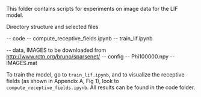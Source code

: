This folder contains scripts for experiments on image data for the LIF model.

Directory structure and selected files

-- code
   -- compute_receptive_fields.ipynb
   -- train_lif.ipynb

-- data, IMAGES to be downloaded from http://www.rctn.org/bruno/sparsenet/
   -- config
   -- Phi100000.npy
   -- IMAGES.mat

To train the model, go to `train_lif.ipynb`, and to visualize the receptive fields (as shown in Appendix A, Fig 1), look to `compute_receptive_fields.ipynb`.
All results can be found in the code folder.
